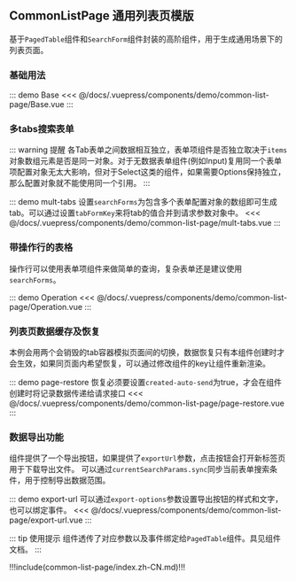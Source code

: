## CommonListPage 通用列表页模版

基于`PagedTable`组件和`SearchForm`组件封装的高阶组件，用于生成通用场景下的列表页面。

### 基础用法

::: demo Base
<<< @/docs/.vuepress/components/demo/common-list-page/Base.vue
:::

### 多tabs搜索表单

::: warning 提醒
各Tab表单之间数据相互独立，表单项组件是否独立取决于`items`对象数组元素是否是同一对象。对于无数据表单组件(例如Input)复用同一个表单项配置对象无太大影响，但对于Select这类的组件，如果需要Options保持独立，那么配置对象就不能使用同一个引用。
:::

::: demo mult-tabs 设置`searchForms`为包含多个表单配置对象的数组即可生成tab。可以通过设置`tabFormKey`来将tab的值合并到请求参数对象中。
<<< @/docs/.vuepress/components/demo/common-list-page/mult-tabs.vue
:::

### 带操作行的表格

操作行可以使用表单项组件来做简单的查询，复杂表单还是建议使用`searchForms`。

::: demo Operation
<<< @/docs/.vuepress/components/demo/common-list-page/Operation.vue
:::

### 列表页数据缓存及恢复

本例会用两个会销毁的tab容器模拟页面间的切换，数据恢复只有本组件创建时才会生效，如果同页面内希望恢复，可以通过修改组件的key让组件重新渲染。 

::: demo page-restore 恢复必须要设置`created-auto-send`为true，才会在组件创建时将记录数据传递给请求接口
<<< @/docs/.vuepress/components/demo/common-list-page/page-restore.vue
:::

### 数据导出功能

组件提供了一个导出按钮，如果提供了`exportUrl`参数，点击按钮会打开新标签页用于下载导出文件。
可以通过`currentSearchParams.sync`同步当前表单搜索条件，用于控制导出数据范围。

::: demo export-url 可以通过`export-options`参数设置导出按钮的样式和文字，也可以绑定事件。
<<< @/docs/.vuepress/components/demo/common-list-page/export-url.vue
:::

::: tip 使用提示
组件透传了对应参数以及事件绑定给`PagedTable`组件。具见组件文档。
:::

!!!include(common-list-page/index.zh-CN.md)!!!